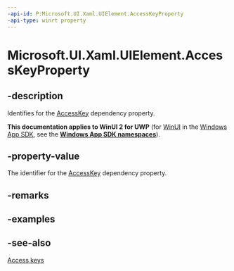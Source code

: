 ```yaml
---
-api-id: P:Microsoft.UI.Xaml.UIElement.AccessKeyProperty
-api-type: winrt property
---
```


<!-- Property syntax
public Windows.UI.Xaml.DependencyProperty AccessKeyProperty { get; }
-->

# Microsoft.UI.Xaml.UIElement.AccessKeyProperty

## -description
Identifies for the [AccessKey](uielement_accesskey.md) dependency property.

**This documentation applies to WinUI 2 for UWP** (for [WinUI](/windows/apps/winui/winui3/) in the [Windows App SDK](/windows/apps/windows-app-sdk/), see the **[Windows App SDK namespaces](/windows/windows-app-sdk/api/winrt/)**).

## -property-value
The identifier for the [AccessKey](uielement_accesskey.md) dependency property.

## -remarks

## -examples

## -see-also
[Access keys](/windows/apps/design/input/access-keys)

